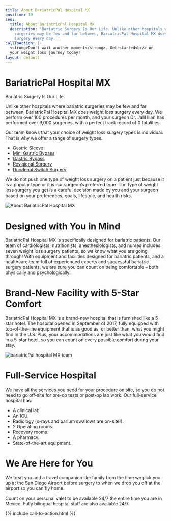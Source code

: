 ```yaml
---
title: About BariatricPal Hospital MX
position: 10
seo:
  title: About BariatricPal Hospital MX
  description: 'Bariatric Surgery Is Our Life. Unlike other hospitals where bariatric
    surgeries may be few and far between, BariatricPal Hospital MX does weight loss
    surgery every day. '
callToAction: |-
  <strong>Don't wait another moment</strong>. Get started<br/> on
  your weight loss journey today!
layout: default
---
```


<div class='wrap'>
  <div class='section u-py6 u-bt1'>
    <div class='section-row'>
      <div class='section-chunk u-px4'>
        <h1 class='u-mt0'>BariatricPal Hospital MX</h1>
      </div>
    </div>
    <div class='section-row'>
      <div class='section-chunk u-size4of7 u-px4 u-xs-sizeFull u-xs-mb3'>
        <p class='t3 u-mt0 u-textPrimary'>
          Bariatric Surgery Is Our Life.
        </p>
        <p>
          Unlike other hospitals where bariatric surgeries may be few and far between, BariatricPal Hospital MX does weight loss surgery every day. We perform over 100 procedures per month, and your surgeon Dr. Jalil Illan has performed over 9,000 surgeries, with a perfect track record of 0 fatalities.
        </p>
        <p>
          Our team knows that your choice of weight loss surgery types is individual. That is why we offer a range of surgery types.
        </p>
        <ul class='unorderedList'>
          <li class='unorderedList-item'>
            <a href="/weight-loss-surgeries/gastric-sleeve-surgery/">
              Gastric Sleeve
            </a>
          </li>
          <li class='unorderedList-item'>
            <a href="/weight-loss-surgeries/mini-gastric-bypass-surgery/">
              Mini Gastric Bypass
            </a>
          </li>
          <li class='unorderedList-item'>
            <a href="/weight-loss-surgeries/roux-en-y/">
              Gastric Bypass
            </a>
          </li>
          <li class='unorderedList-item'>
            <a href="/weight-loss-surgeries/revision-surgery/">
              Revisional Surgery
            </a>
          </li>
          <li class='unorderedList-item'>
            <a href="/weight-loss-surgeries/duodenal-switch-surgery/">
              Duodenal Switch Surgery
            </a>
          </li>
        </ul>
        <p>
          We do not push one type of weight loss surgery on a patient just because it is a popular type or it is our surgeon’s preferred type. The type of weight loss surgery you get is a careful decision made by you and your surgeon based on your preferences, goals, lifestyle, and health risks.
        </p>
      </div>
      <div class='section-chunk u-size3of7 u-mAuto u-px4 u-xs-sizeFull'>
        <img src='/uploads/about-bariatric-pal-hospital-mx.png' alt='About BariatricPal Hospital MX'/>
      </div>
    </div>
  </div>
  <div class='section u-py6'>
    <div class='section-row'>
      <div class='section-chunk u-px4 u-size13of16 u-xs-sizeFull'>
        <h1 class='u-mt0'>Designed with You in Mind</h1>
        <p>
          BariatricPal Hospital MX is specifically designed for bariatric patients. Our team of cardiologists, nutritionists, anesthesiologists, and nurses includes seven weight loss surgery patients, so we know what you are going through! With equipment and facilities designed for bariatric patients, and a healthcare team full of experienced experts and successful bariatric surgery patients, we are sure you can count on being comfortable – both physically and psychologically!
        </p>
        <h1>Brand-New Facility with 5-Star Comfort</h1>
        <p>
          BariatricPal Hospital MX is a brand-new hospital that is furnished like a 5-star hotel. The hospital opened in September of 2017, fully equipped with top-of-the-line equipment that is as good as, or better than, what you might find in the U.S. Plus, your accommodations are just like what you would find in a 5-star hotel, so you can count on every possible comfort during your stay.
        </p>
      </div>
    </div>
    <div class='section-row'>
      <div class='section-chunk u-p4'>
        <img src='/uploads/bariatricpal-hospital-mx-team.png' alt='bariatricPal hospital MX team'/>
      </div>
    </div>
    <div class='section-row'>
      <div class='section-chunk u-size1of2 u-p4 u-xs-sizeFull u-xs-pt0'>
        <h1 class='u-mt0'>Full-Service Hospital</h1>
        <p>
          We have all the services you need for your procedure on site, so you do not need to go off-site for pre-op tests or post-op lab work. Our full-service hospital has:
        </p>
        <ul class='unorderedList'>
          <li class='unorderedList-item'>A clinical lab.</li>
          <li class='unorderedList-item'>An ICU.</li>
          <li class='unorderedList-item'>Radiology (x-rays and barium swallows are on-site!).</li>
          <li class='unorderedList-item'>2 Operating rooms.</li>
          <li class='unorderedList-item'>Recovery rooms.</li>
          <li class='unorderedList-item'>A pharmacy.</li>
          <li class='unorderedList-item'>State-of-the-art equipment.</li>
        </ul>
      </div>
      <div class='section-chunk u-size1of2 u-p4 u-xs-sizeFull u-xs-py0'>
        <h1 class='u-mt0'>We Are Here for You</h1>
        <p class='t3'>We treat you and a travel companion like family from the time we pick you up at the San Diego Airport before surgery to when we drop you off at the airport so you can fly home.</p>
        <p>
          Count on your personal valet to be available 24/7 the entire time you are in Mexico. Fully bilingual hospital staff are also available 24/7.
        </p>
      </div>
    </div>
  </div>
</div>

{% include call-to-action.html %}
